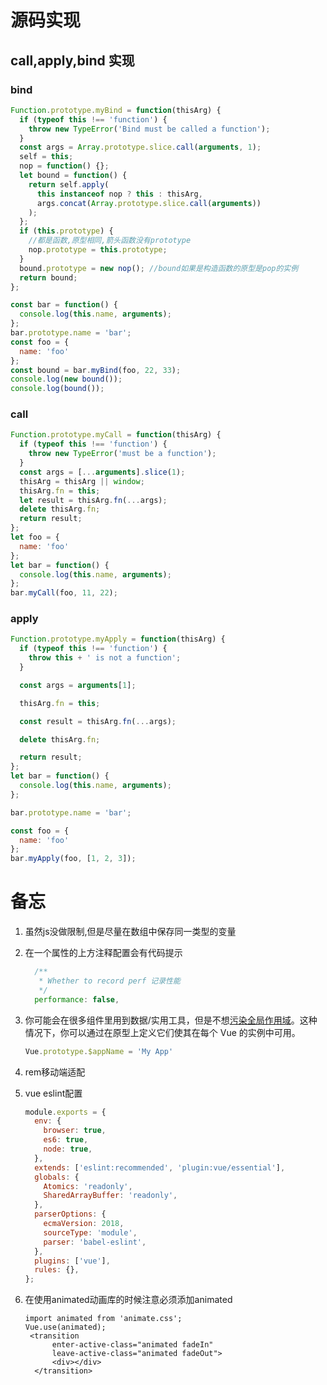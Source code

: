 # 源码实现

## call,apply,bind 实现

### bind

```javascript
Function.prototype.myBind = function(thisArg) {
  if (typeof this !== 'function') {
    throw new TypeError('Bind must be called a function');
  }
  const args = Array.prototype.slice.call(arguments, 1);
  self = this;
  nop = function() {};
  let bound = function() {
    return self.apply(
      this instanceof nop ? this : thisArg,
      args.concat(Array.prototype.slice.call(arguments))
    );
  };
  if (this.prototype) {
    //都是函数,原型相同,箭头函数没有prototype
    nop.prototype = this.prototype;
  }
  bound.prototype = new nop(); //bound如果是构造函数的原型是pop的实例
  return bound;
};

const bar = function() {
  console.log(this.name, arguments);
};
bar.prototype.name = 'bar';
const foo = {
  name: 'foo'
};
const bound = bar.myBind(foo, 22, 33);
console.log(new bound());
console.log(bound());
```

### call

```javascript
Function.prototype.myCall = function(thisArg) {
  if (typeof this !== 'function') {
    throw new TypeError('must be a function');
  }
  const args = [...arguments].slice(1);
  thisArg = thisArg || window;
  thisArg.fn = this;
  let result = thisArg.fn(...args);
  delete thisArg.fn;
  return result;
};
let foo = {
  name: 'foo'
};
let bar = function() {
  console.log(this.name, arguments);
};
bar.myCall(foo, 11, 22);
```

### apply

```javascript
Function.prototype.myApply = function(thisArg) {
  if (typeof this !== 'function') {
    throw this + ' is not a function';
  }

  const args = arguments[1];

  thisArg.fn = this;

  const result = thisArg.fn(...args);

  delete thisArg.fn;

  return result;
};
let bar = function() {
  console.log(this.name, arguments);
};

bar.prototype.name = 'bar';

const foo = {
  name: 'foo'
};
bar.myApply(foo, [1, 2, 3]);
```

# 备忘

1. 虽然js没做限制,但是尽量在数组中保存同一类型的变量

2. 在一个属性的上方注释配置会有代码提示

   ```javascript
     /**
      * Whether to record perf 记录性能
      */
     performance: false,
   ```

3. 你可能会在很多组件里用到数据/实用工具，但是不想[污染全局作用域](https://github.com/getify/You-Dont-Know-JS/blob/2nd-ed/scope-closures/ch3.md)。这种情况下，你可以通过在原型上定义它们使其在每个 Vue 的实例中可用。

   ```javascript
   Vue.prototype.$appName = 'My App'
   ```

   

4. rem移动端适配

5. vue eslint配置

   ```javascript
   module.exports = {
     env: {
       browser: true,
       es6: true,
       node: true,
     },
     extends: ['eslint:recommended', 'plugin:vue/essential'],
     globals: {
       Atomics: 'readonly',
       SharedArrayBuffer: 'readonly',
     },
     parserOptions: {
       ecmaVersion: 2018,
       sourceType: 'module',
       parser: 'babel-eslint',
     },
     plugins: ['vue'],
     rules: {},
   };
   
   ```

6. 在使用animated动画库的时候注意必须添加animated

   ```vue
   import animated from 'animate.css';
   Vue.use(animated);
    <transition
         enter-active-class="animated fadeIn"
         leave-active-class="animated fadeOut">
         <div></div>
     </transition>
   ```

   